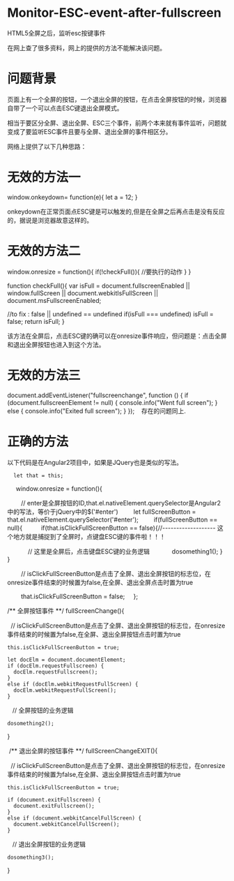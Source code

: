 # Monitor-ESC-event-after-fullscreen
HTML5全屏之后，监听esc按键事件

在网上查了很多资料，网上的提供的方法不能解决该问题。

# 问题背景

页面上有一个全屏的按钮，一个退出全屏的按钮，在点击全屏按钮的时候，浏览器自带了一个可以点击ESC键退出全屏模式。

相当于要区分全屏、退出全屏、ESC三个事件，前两个本来就有事件监听，问题就变成了要监听ESC事件且要与全屏、退出全屏的事件相区分。

网络上提供了以下几种思路：

# 无效的方法一
 window.onkeydown= function(e){
     let a = 12;
 }
 
onkeydown在正常页面点ESC键是可以触发的,但是在全屏之后再点击是没有反应的，据说是浏览器故意这样的。

# 无效的方法二
window.onresize = function(){
if(!checkFull()){
//要执行的动作
}
}

function checkFull(){
var isFull =  document.fullscreenEnabled || window.fullScreen || document.webkitIsFullScreen || document.msFullscreenEnabled;

//to fix : false || undefined == undefined
if(isFull === undefined) isFull = false;
return isFull;
}

该方法在全屏后，点击ESC键的确可以在onresize事件响应，但问题是：点击全屏和退出全屏按钮也进入到这个方法。

# 无效的方法三
  document.addEventListener("fullscreenchange", function () {
    if (document.fullscreenElement != null) {
      console.info("Went full screen");
    } else {
      console.info("Exited full screen");
    }
  });
  
  存在的问题同上.
  
# 正确的方法
以下代码是在Angular2项目中，如果是JQuery也是类似的写法。

      let that = this;
      window.onresize = function(){
      
         // enter是全屏按钮的ID,that.el.nativeElement.querySelector是Angular2中的写法，等价于jQuery中的$('#enter')
         let fullScreenButton =  that.el.nativeElement.querySelector('#enter');
         if(fullScreenButton == null){
            if(that.isClickFullScreenButton == false){//------------------- 这个地方就是捕捉到了全屏时，点键盘ESC键的事件啦！！！
            
              // 这里是全屏后，点击键盘ESC键的业务逻辑
              dosomething1();
            }
          }
          
          // isClickFullScreenButton是点击了全屏、退出全屏按钮的标志位，在onresize事件结束的时候置为false,在全屏、退出全屏点击时置为true
          
          that.isClickFullScreenButton = false;
      };
      
      
   /** 全屏按钮事件 **/
  fullScreenChange(){
  
    // isClickFullScreenButton是点击了全屏、退出全屏按钮的标志位，在onresize事件结束的时候置为false,在全屏、退出全屏按钮点击时置为true
    
    this.isClickFullScreenButton = true;
  
    let docElm = document.documentElement;
    if (docElm.requestFullscreen) {
      docElm.requestFullscreen();
    }
    else if (docElm.webkitRequestFullScreen) {
      docElm.webkitRequestFullScreen();
    }
    
    // 全屏按钮的业务逻辑
    
    dosomething2();
  }
  
  /** 退出全屏的按钮事件 **/
  fullScreenChangeEXIT(){
  
    // isClickFullScreenButton是点击了全屏、退出全屏按钮的标志位，在onresize事件结束的时候置为false,在全屏、退出全屏按钮点击时置为true
    
    this.isClickFullScreenButton = true;

    if (document.exitFullscreen) {
      document.exitFullscreen();
    }
    else if (document.webkitCancelFullScreen) {
      document.webkitCancelFullScreen();
    }
    
    // 退出全屏按钮的业务逻辑
    
    dosomething3();
  }

